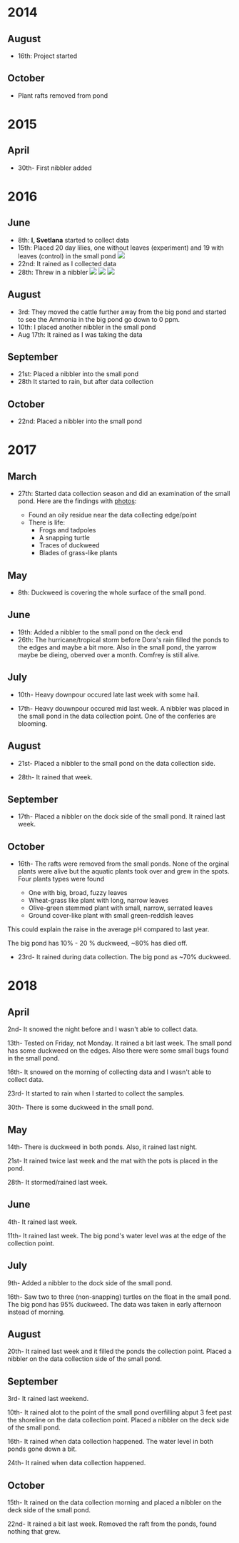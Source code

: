 <!--
.. title: Timeline
.. slug: timeline
.. date: 2018-12-15 11:19:54 UTC-05:00
.. tags: 
.. category: 
.. link: 
.. description: 
.. type: text
-->

# 2014

## August

- 16th: Project started

## October

- Plant rafts removed from pond

# 2015

## April

- 30th- First nibbler added

# 2016

## June

- 8th: **I, Svetlana** started to collect data
- 15th: Placed 20 day lilies, one without leaves (experiment) and 19 with leaves (control) in the small pond
![](/images/wetlands/DayLilliesJune152016.jpg)
- 22nd: It rained as I collected data
- 28th: Threw in a nibbler
![](images/wetlands/nibbler.jpeg)
![](images/wetlands/whereibblerthrown1.jpeg)
![](images/wetlands/whereibblerthrown2.jpeg)

## August

- 3rd: They moved the cattle further away from the big pond and started to see the Ammonia in the big pond go down to 0 ppm.
- 10th: I placed another nibbler in the small pond
- Aug 17th: It rained as I was taking the data

## September

- 21st: Placed a nibbler into the small pond
- 28th It started to rain, but after data collection

## October

- 22nd: Placed a nibbler into the small pond

# 2017

## March

- 27th: Started data collection season and did an examination of the small pond. Here are the findings with [photos](/galleries/grass-like_plant):

    - Found an oily residue near the data collecting edge/point
    - There is life:
        - Frogs and tadpoles
        - A snapping turtle
        - Traces of duckweed
        - Blades of grass-like plants

## May

- 8th: Duckweed is covering the whole surface of the small pond.

## June

- 19th: Added a nibbler to the small pond on the deck end
- 26th: The hurricane/tropical storm before Dora's rain filled the ponds to the edges and maybe a bit more. Also in the small pond, the yarrow maybe be dieing, oberved over a month. Comfrey is still alive.

## July

- 10th- Heavy downpour occured late last week with some hail.

- 17th- Heavy douwnpour occured mid last week. A nibbler was placed in the small pond in the data collection point. One of the conferies are blooming.

## August

- 21st- Placed a nibbler to the small pond on the data collection side.

- 28th- It rained that week.

## September

- 17th- Placed a nibbler on the dock side of the small pond.  It rained last week.

## October

- 16th- The rafts were removed from the small ponds. None of the orginal plants were alive but the aquatic plants took over and grew in the spots.  Four plants types were found

    - One with big, broad, fuzzy leaves
    - Wheat-grass like plant with long, narrow leaves
    - Olive-green stemmed plant with small, narrow, serrated leaves
    - Ground cover-like plant with small green-reddish leaves

This could explain the raise in the average pH compared to last year.

The big pond has 10% - 20 % duckweed, ~80% has died off.

- 23rd- It rained during data collection. The big pond as ~70% duckweed.

# 2018

## April

2nd- It snowed the night before and I wasn't able to collect data.

13th- Tested on Friday, not Monday.  It rained a bit last week.  The small pond has some duckweed on the edges.  Also there were some small bugs found in the small pond.

16th- It snowed on the morning of collecting data and I wasn't able to collect data.

23rd- It started to rain when I started to collect the samples.

30th- There is some duckweed in the small pond.

## May

14th- There is duckweed in both ponds. Also, it rained last night.

21st- It rained twice last week and the mat with the pots is placed in the pond.

28th- It stormed/rained last week.

## June

4th- It rained last week.

11th- It rained last week.  The big pond's water level was at the edge of the collection point.

## July

9th- Added a nibbler to the dock side of the small pond.

16th- Saw two to three (non-snapping) turtles on the float in the small pond.  The big pond has 95% duckweed. The data was taken in early afternoon instead of morning.

## August

20th- It rained last week and it filled the ponds the collection point.  Placed a nibbler on the data collection side of the small pond.

## September

3rd- It rained last weekend.

10th- It rained alot to the point of the small pond overfilling abput 3 feet past the shoreline on the data collection point.  Placed a nibbler on the deck side of the small pond.

16th- It rained when data collection happened.  The water level in both ponds gone down a bit.

24th- It rained when data collection happened.

## October

15th- It rained on the data collection morning and placed a nibbler on the deck side of the small pond.

22nd- It rained a bit last week. Removed the raft from the ponds, found nothing that grew.
